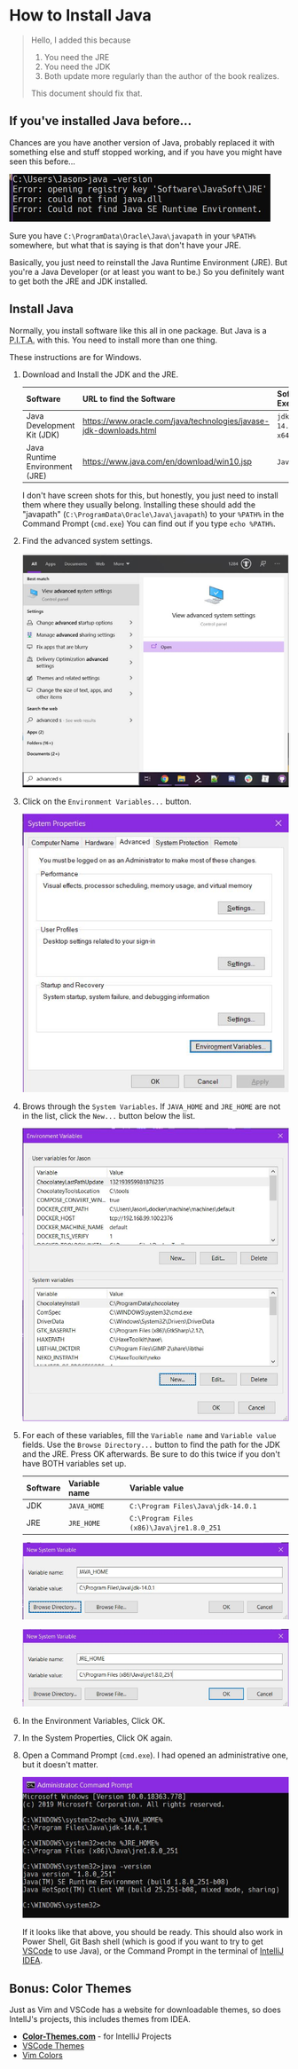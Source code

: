 # How to Install Java

> Hello, I added this because
>
> 1. You need the JRE
> 2. You need the JDK
> 3. Both update more regularly than the author of the book realizes.
>
> This document should fix that.

## If you've installed Java before...

Chances are you have another version of Java, probably replaced it with something else and stuff stopped working, and if you have you might have seen this before...

![](../Images/java_dll_issue.jpg)

Sure you have `C:\ProgramData\Oracle\Java\javapath` in your `%PATH%` somewhere, but what that is saying is that don't have your JRE.  

Basically, you just need to reinstall the Java Runtime Environment (JRE). But you're a Java Developer (or at least you want to be.)  So you definitely want to get both the JRE and JDK installed.

## Install Java

Normally, you install software like this all in one package. But Java is a <abbr title="Pain in the Ass">P.I.T.A.</abbr> with this. You need to install more than one thing.

These instructions are for Windows. 

1. Download and Install the JDK and the JRE.

   | Software                       | URL to find the Software                                     | Software Executable              |
   | ------------------------------ | ------------------------------------------------------------ | -------------------------------- |
   | Java Development Kit (JDK)     | https://www.oracle.com/java/technologies/javase-jdk-downloads.html | `jdk-14.0.1.windows-x64_bin.exe` |
   | Java Runtime Environment (JRE) | https://www.java.com/en/download/win10.jsp                   | `JavaSetup8u251.exe`             |

   I don't have screen shots for this, but honestly, you just need to install them where they usually belong. Installing these should add the "javapath" (`C:\ProgramData\Oracle\Java\javapath`) to your `%PATH%` in the Command Prompt (`cmd.exe`)  You can find out if you type `echo %PATH%`.

2. Find the advanced system settings.

   ![](../Images/java_view_advanced_system_settings.jpg)

3. Click on the `Environment Variables...` button.

   ![](../Images/java_system_properties.jpg)

4. Brows through the `System Variables`. If `JAVA_HOME` and `JRE_HOME` are not in the list, click the `New...` button below the list.

   ![](../Images/java_environment_variables.jpg)

5. For each of these variables, fill the `Variable name` and `Variable value` fields. Use the `Browse Directory...` button to find the path for the JDK and the JRE. Press OK afterwards. Be sure to do this twice if you don't have BOTH variables set up.

   | Software | Variable name | Variable value                             |
   | -------- | ------------- | ------------------------------------------ |
   | JDK      | `JAVA_HOME`   | `C:\Program Files\Java\jdk-14.0.1`         |
   | JRE      | `JRE_HOME`    | `C:\Program Files (x86)\Java\jre1.8.0_251` |

   ![](../Images/java_home.jpg)

   ![](../Images/jre_home.jpg)

6. In the Environment Variables, Click OK.

7. In the System Properties, Click OK again.

8. Open a Command Prompt (`cmd.exe`). I had opened an administrative one, but it doesn't matter.

   ![](../Images/java_command_prompt.jpg)

   If it looks like that above, you should be ready. This should also work in Power Shell, Git Bash shell (which is good if you want to try to get [VSCode](https://code.visualstudio.com/) to use Java), or the Command Prompt in the terminal of [IntelliJ IDEA](https://www.jetbrains.com/idea/).



## Bonus: Color Themes

Just as Vim and VSCode has a website for downloadable themes, so does IntellJ's projects, this includes themes from IDEA.

* **[Color-Themes.com](http://color-themes.com/)** - for IntelliJ Projects
* [VSCode Themes](https://vscodethemes.com/)
* [Vim Colors](http://vimcolors.com/)



